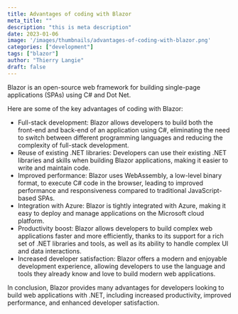 ```yaml
---
title: Advantages of coding with Blazor
meta_title: ""
description: "this is meta description"
date: 2023-01-06
image: '/images/thumbnails/advantages-of-coding-with-blazor.png'
categories: ["development"]
tags: ["blazor"]
author: "Thierry Langie"
draft: false
---
```

Blazor is an open-source web framework for building single-page applications (SPAs) using C# and Dot Net.

Here are some of the key advantages of coding with Blazor:
- Full-stack development: Blazor allows developers to build both the front-end and back-end of an application using C#, eliminating the need to switch between different programming languages and reducing the complexity of full-stack development.
- Reuse of existing .NET libraries: Developers can use their existing .NET libraries and skills when building Blazor applications, making it easier to write and maintain code.
- Improved performance: Blazor uses WebAssembly, a low-level binary format, to execute C# code in the browser, leading to improved performance and responsiveness compared to traditional JavaScript-based SPAs.
- Integration with Azure: Blazor is tightly integrated with Azure, making it easy to deploy and manage applications on the Microsoft cloud platform.
- Productivity boost: Blazor allows developers to build complex web applications faster and more efficiently, thanks to its support for a rich set of .NET libraries and tools, as well as its ability to handle complex UI and data interactions.
- Increased developer satisfaction: Blazor offers a modern and enjoyable development experience, allowing developers to use the language and tools they already know and love to build modern web applications.


In conclusion, Blazor provides many advantages for developers looking to build web applications with .NET, including increased productivity, improved performance, and enhanced developer satisfaction.
